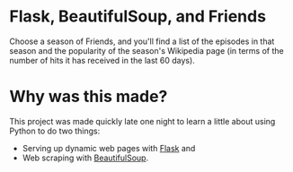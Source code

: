 # Flask, BeautifulSoup, and Friends

Choose a season of Friends, and you'll find a list of the episodes in that season and the popularity of the season's Wikipedia page (in terms of the number of hits it has received in the last 60 days).

# Why was this made?

This project was made quickly late one night to learn a little about using Python to do two things:

* Serving up dynamic web pages with [Flask](http://flask.pocoo.org/) and
* Web scraping with [BeautifulSoup](https://www.crummy.com/software/BeautifulSoup/).
